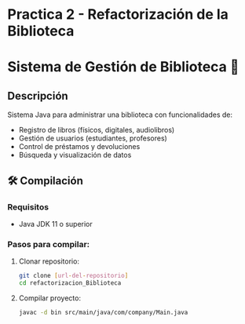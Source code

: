 # Practica 2 - Refactorización de la Biblioteca

# Sistema de Gestión de Biblioteca 📘

## Descripción
Sistema Java para administrar una biblioteca con funcionalidades de:
- Registro de libros (físicos, digitales, audiolibros)
- Gestión de usuarios (estudiantes, profesores)
- Control de préstamos y devoluciones
- Búsqueda y visualización de datos

## 🛠️ Compilación
### Requisitos
- Java JDK 11 o superior

### Pasos para compilar:
1. Clonar repositorio:
   ```bash
   git clone [url-del-repositorio]
   cd refactorizacion_Biblioteca
2. Compilar proyecto:
   ```bash
   javac -d bin src/main/java/com/company/Main.java

